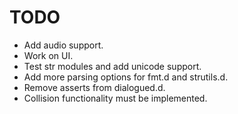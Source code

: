 # TODO

* Add audio support.
* Work on UI.
* Test str modules and add unicode support.
* Add more parsing options for fmt.d and strutils.d.
* Remove asserts from dialogued.d.
* Collision functionality must be implemented.
